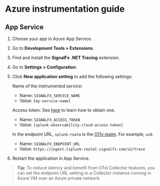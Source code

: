 # Azure instrumentation guide

## App Service

1. Choose your app in Azure App Service.
2. Go to **Development Tools > Extensions**.
3. Find and install the **SignalFx .NET Tracing** extension.
4. Go to **Settings > Configuration**.
5. Click **New application setting** to add the following settings:

   Name of the instrumented service:
   
   * Name: `SIGNALFX_SERVICE_NAME`
   * Value: `[my-service-name]`

   Access token: See [here](https://docs.splunk.com/Observability/admin/authentication-tokens/org-tokens.html) to learn how to obtain one. 

   * Name: `SIGNALFX_ACCESS_TOKEN`
   * Value: `[splunk-observability-cloud-access-token]`

   In the endpoint URL, ``splunk-realm`` is the [O11y realm](https://dev.splunk.com/observability/docs/realms_in_endpoints). For example, ``us0``.

   * Name: `SIGNALFX_ENDPOINT_URL`
   * Value: `https://ingest.[splunk-realm].signalfx.com/v2/trace`
6. Restart the application in App Service.


> **Tip:** To reduce latency and benefit from OTel Collector features, you can set the endpoint URL setting to a Collector instance running in Azure VM over an Azure private network.
